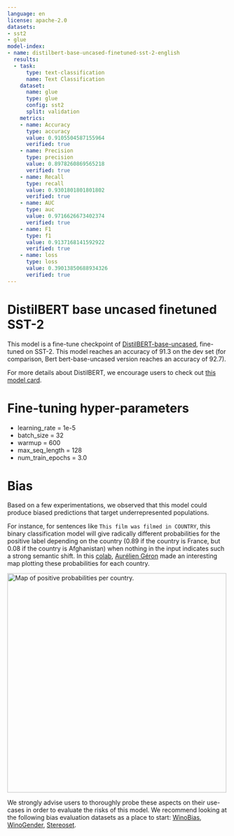 ```yaml
---
language: en
license: apache-2.0
datasets:
- sst2
- glue
model-index:
- name: distilbert-base-uncased-finetuned-sst-2-english
  results:
  - task:
      type: text-classification
      name: Text Classification
    dataset:
      name: glue
      type: glue
      config: sst2
      split: validation
    metrics:
    - name: Accuracy
      type: accuracy
      value: 0.9105504587155964
      verified: true
    - name: Precision
      type: precision
      value: 0.8978260869565218
      verified: true
    - name: Recall
      type: recall
      value: 0.9301801801801802
      verified: true
    - name: AUC
      type: auc
      value: 0.9716626673402374
      verified: true
    - name: F1
      type: f1
      value: 0.9137168141592922
      verified: true
    - name: loss
      type: loss
      value: 0.39013850688934326
      verified: true
---
```


# DistilBERT base uncased finetuned SST-2

This model is a fine-tune checkpoint of [DistilBERT-base-uncased](https://huggingface.co/distilbert-base-uncased), fine-tuned on SST-2.
This model reaches an accuracy of 91.3 on the dev set (for comparison, Bert bert-base-uncased version reaches an accuracy of 92.7).

For more details about DistilBERT, we encourage users to check out [this model card](https://huggingface.co/distilbert-base-uncased).

# Fine-tuning hyper-parameters

- learning_rate = 1e-5
- batch_size = 32
- warmup = 600
- max_seq_length = 128
- num_train_epochs = 3.0

# Bias

Based on a few experimentations, we observed that this model could produce biased predictions that target underrepresented populations.

For instance, for sentences like `This film was filmed in COUNTRY`, this binary classification model will give radically different probabilities for the positive label depending on the country (0.89 if the country is France, but 0.08 if the country is Afghanistan) when nothing in the input indicates such a strong semantic shift. In this [colab](https://colab.research.google.com/gist/ageron/fb2f64fb145b4bc7c49efc97e5f114d3/biasmap.ipynb), [Aurélien Géron](https://twitter.com/aureliengeron) made an interesting map plotting these probabilities for each country.

<img src="https://huggingface.co/distilbert-base-uncased-finetuned-sst-2-english/resolve/main/map.jpeg" alt="Map of positive probabilities per country." width="500"/>

We strongly advise users to thoroughly probe these aspects on their use-cases in order to evaluate the risks of this model. We recommend looking at the following bias evaluation datasets as a place to start: [WinoBias](https://huggingface.co/datasets/wino_bias), [WinoGender](https://huggingface.co/datasets/super_glue), [Stereoset](https://huggingface.co/datasets/stereoset).
